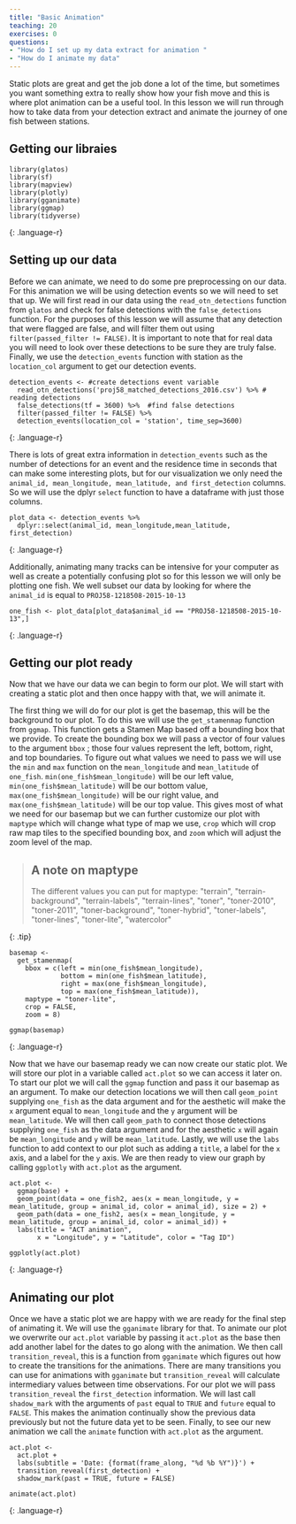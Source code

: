 ```yaml
---
title: "Basic Animation"
teaching: 20
exercises: 0
questions:
- "How do I set up my data extract for animation "
- "How do I animate my data"
---
```


Static plots are great and get the job done a lot of the time, but sometimes you want something extra to really show how your fish move and this is where plot animation can be a useful tool. In this lesson we will run through how to take data from your detection extract and animate the journey of one fish between stations.

## Getting our libraies

~~~
library(glatos)
library(sf)
library(mapview)
library(plotly)
library(gganimate)
library(ggmap)
library(tidyverse)
~~~
{: .language-r}

## Setting up our data

Before we can animate, we need to do some pre preprocessing on our data. For this animation we will be using detection events so we will need to set that up. We will first read in our data using the `read_otn_detections` function from `glatos` and check for false detections with the `false_detections` function. For the purposes of this lesson we will assume that any detection that were flagged are false, and will filter them out using `filter(passed_filter != FALSE)`. It is important to note that for real data you will need to look over these detections to be sure they are truly false. Finally, we use the `detection_events` function with station as the `location_col` argument to get our detection events.

~~~
detection_events <- #create detections event variable
  read_otn_detections('proj58_matched_detections_2016.csv') %>% # reading detections
  false_detections(tf = 3600) %>%  #find false detections
  filter(passed_filter != FALSE) %>% 
  detection_events(location_col = 'station', time_sep=3600)
~~~
{: .language-r}

There is lots of great extra information in `detection_events` such as the number of detections for an event and the residence time in seconds that can make some interesting plots, but for our visualization we only need the `animal_id, mean_longitude, mean_latitude, and first_detection` columns. So we will use the dplyr `select` function to have a dataframe with just those columns.

~~~
plot_data <- detection_events %>% 
  dplyr::select(animal_id, mean_longitude,mean_latitude, first_detection)
~~~
{: .language-r}

Additionally, animating many tracks can be intensive for your computer as well as create a potentially confusing plot so for this lesson we will only be plotting one fish. We well subset our data by looking for where the `animal_id` is  equal to `PROJ58-1218508-2015-10-13`

~~~
one_fish <- plot_data[plot_data$animal_id == "PROJ58-1218508-2015-10-13",] 
~~~
{: .language-r}


## Getting our plot ready

Now that we have our data we can begin to form our plot. We will start with creating a static plot and then once happy with that, we will animate it.

The first thing we will do for our plot is get the basemap, this will be the background to our plot. To do this we will use the `get_stamenmap` function from `ggmap`. This function gets a Stamen Map based off a bounding box that we provide. To create the bounding box we will pass a vector of four values to the argument `bbox` ; those four values represent the left, bottom, right, and top boundaries. To figure out what values we need to pass we will use the `min` and `max` function on the `mean_longitude` and `mean_latitude` of `one_fish`.  `min(one_fish$mean_longitude)` will be our left value, `min(one_fish$mean_latitude)` will be our bottom value, `max(one_fish$mean_longitude)` will be our right value, and `max(one_fish$mean_latitude)` will be our top value. This gives most of what we need for our basemap but we can further customize our plot with `maptype` which will change what type of map we use, `crop` which will crop raw map tiles to the specified bounding box, and `zoom` which will adjust the zoom level of the map.


> ## A note on maptype
>  The different values you can put for maptype:
> "terrain", "terrain-background", "terrain-labels", "terrain-lines",
> "toner", "toner-2010", "toner-2011", "toner-background", "toner-hybrid",
> "toner-labels", "toner-lines", "toner-lite", "watercolor"
>
{: .tip}

~~~
basemap <- 
  get_stamenmap(
    bbox = c(left = min(one_fish$mean_longitude),
             bottom = min(one_fish$mean_latitude), 
             right = max(one_fish$mean_longitude), 
             top = max(one_fish$mean_latitude)),
    maptype = "toner-lite",
    crop = FALSE, 
    zoom = 8)

ggmap(basemap)
~~~
{: .language-r}

Now that we have our basemap ready we can now create our static plot. We will store our plot in a variable called `act.plot` so we can access it later on. To start our plot we will call the  `ggmap` function and pass it our basemap as an argument. To make our detection locations we will then call `geom_point` supplying `one_fish` as the data argument and for the aesthetic will make the `x` argument equal to `mean_longitude` and the `y` argument will be `mean_latitude`. We will then call `geom_path` to connect those detections supplying `one_fish` as the data argument and for the aesthetic `x` will again be  `mean_longitude` and `y` will be `mean_latitude`. Lastly, we will use the `labs` function to add context to our plot such as adding a `title`, a label for the `x` axis, and a label for the `y` axis. We are then ready to view our graph by calling `ggplotly` with `act.plot` as the argument.

~~~
act.plot <-
  ggmap(base) +
  geom_point(data = one_fish2, aes(x = mean_longitude, y = mean_latitude, group = animal_id, color = animal_id), size = 2) +
  geom_path(data = one_fish2, aes(x = mean_longitude, y = mean_latitude, group = animal_id, color = animal_id)) +
  labs(title = "ACT animation",
       x = "Longitude", y = "Latitude", color = "Tag ID")

ggplotly(act.plot)
~~~
{: .language-r}

## Animating our plot

Once we have a static plot we are happy with we are ready for the final step of animating it. We will use the `gganimate` library for that. To animate our plot we overwrite our `act.plot` variable by passing it `act.plot` as the base then add another label for the dates to go along with the animation. We then call `transition_reveal`, this is a function from `gganimate` which figures out how to create the transitions for the animations. There are many transitions you can use for animations with `gganimate` but `transition_reveal` will calculate intermediary values between time observations. For our plot we will pass `transition_reveal` the `first_detection` information. We will last call `shadow_mark` with the arguments of `past` equal to  `TRUE` and `future` equal to `FALSE`. This makes the animation continually show the previous data previously but not the future data yet to be seen. Finally, to see our new animation we call the `animate` function with  `act.plot` as the argument.

~~~
act.plot <-
  act.plot +
  labs(subtitle = 'Date: {format(frame_along, "%d %b %Y")}') +
  transition_reveal(first_detection) +
  shadow_mark(past = TRUE, future = FALSE)

animate(act.plot)
~~~
{: .language-r}

